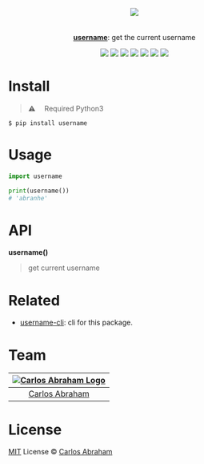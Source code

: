 
<p align="center">
	<a href="https://pypi.org/project/username"><img src="https://cdn.abraham.gq/projects/username/logo.svg"></a>
	<br>
	<br>
	<br>
	<a href="https://pypi.org/project/username"><b>username</b></a>: get the current username
</p>

<p align="center">
	<a href="https://travis-ci.org/abranhe/username"><img src="https://img.shields.io/travis/abranhe/username.svg?logo=travis" /></a>
	<a href="https://ci.appveyor.com/project/abranhe/username"><img src="https://ci.appveyor.com/api/projects/status/8bp4dpqr76nx2nxt?svg=true" /></a>
	<a href="https://github.com/abranhe/username/blob/master/LICENSE"><img src="https://img.shields.io/github/license/abranhe/username.svg" /></a>
	<a href="https://github.com/abranhe"><img src="https://abranhe.com/badge.svg"></a>
	<a href="https://cash.me/$abranhe"><img src="https://cdn.abraham.gq/badges/cash-me.svg"></a>
	<a href="https://www.patreon.com/abranhe"><img src="https://cdn.abraham.gq/badges/patreon.svg" /></a>
	<a href="https://paypal.me/abranhe/10"><img src="https://cdn.abraham.gq/badges/paypal.svg" /></a>
</p>


# Install

> ⚠️  Required Python3

```
$ pip install username
```

# Usage

```py
import username

print(username())
# 'abranhe'
```

# API

**username()**

> get current username

# Related

- [username-cli](https://github.com/abranhe/username-cli): cli for this package.

# Team

|[![Carlos Abraham Logo](https://avatars3.githubusercontent.com/u/21347264?s=50&v=4)](https://19cah.com)|
| :-: |
| [Carlos Abraham](https://github.com/abranhe) |


# License

[MIT](https://github.com/abranhe/username/blob/master/LICENSE) License © [Carlos Abraham](https://github.com/abranhe)
